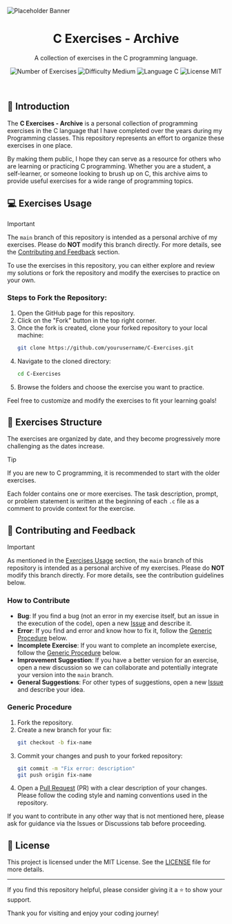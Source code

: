 ![Placeholder Banner](https://placehold.co/1200x340?text=Banner+Placeholder&font=roboto)

<h1 align="center">
   C Exercises - Archive
</h1>

<p align="center">
   A collection of exercises in the C programming language.
</p>

<p align="center">
   <img src="https://img.shields.io/badge/Exercises-40%2B-87D3F8" alt="Number of Exercises">
   <img src="https://img.shields.io/badge/Difficulty-Medium-FFA500" alt="Difficulty Medium">
   <img src="https://img.shields.io/badge/Language-C-00599C" alt="Language C">
   <img src="https://img.shields.io/badge/License-MIT-green" alt="License MIT">
</p>

</br>

## 📖 Introduction
The **C Exercises - Archive** is a personal collection of programming exercises in the C language that I have completed over the years during my Programming classes.
This repository represents an effort to organize these exercises in one place.

By making them public, I hope they can serve as a resource for others who are learning or practicing C programming.
Whether you are a student, a self-learner, or someone looking to brush up on C, this archive aims to provide useful exercises for a wide range of programming topics.

## 💻 Exercises Usage
> [!IMPORTANT]
> The `main` branch of this repository is intended as a personal archive of my exercises. Please do **NOT** modify this branch directly.
> For more details, see the [Contributing and Feedback](#-contributing-and-feedback) section.

To use the exercises in this repository, you can either explore and review my solutions or fork the repository and modify the exercises to practice on your own.

### Steps to Fork the Repository:
1. Open the GitHub page for this repository.
2. Click on the "Fork" button in the top right corner.
3. Once the fork is created, clone your forked repository to your local machine:
   ```bash
   git clone https://github.com/yourusername/C-Exercises.git
   ```
4. Navigate to the cloned directory:
   ```bash
   cd C-Exercises
   ```
5. Browse the folders and choose the exercise you want to practice.

Feel free to customize and modify the exercises to fit your learning goals!

## 📂 Exercises Structure
The exercises are organized by date, and they become progressively more challenging as the dates increase.
> [!TIP]
> If you are new to C programming, it is recommended to start with the older exercises.

Each folder contains one or more exercises. The task description, prompt, or problem statement is written at the beginning of each `.c` file as a comment to provide context for the exercise.

## 🤝 Contributing and Feedback
> [!IMPORTANT]
> As mentioned in the [Exercises Usage](#-exercises-usage) section, the `main` branch of this repository is intended as a personal archive of my exercises. Please do **NOT** modify this branch directly.
> For more details, see the contribution guidelines below.

### How to Contribute
- **Bug**: If you find a bug (not an error in my exercise itself, but an issue in the execution of the code), open a new [Issue](https://github.com/T-i-a-7/C-Exercises/issues/new) and describe it.
- **Error**: If you find and error and know how to fix it, follow the [Generic Procedure](#generic-procedure) below.
- **Incomplete Exercise**: If you want to complete an incomplete exercise, follow the [Generic Procedure](#generic-procedure) below.
- **Improvement Suggestion**: If you have a better version for an exercise, open a new discussion so we can collaborate and potentially integrate your version into the `main` branch.
- **General Suggestions**: For other types of suggestions, open a new [Issue](https://github.com/T-i-a-7/C-Exercises/issues/new) and describe your idea.

### Generic Procedure
1. Fork the repository.
2. Create a new branch for your fix:
   ```bash
   git checkout -b fix-name
   ```
3. Commit your changes and push to your forked repository:
   ```bash
   git commit -m "Fix error: description"
   git push origin fix-name
   ```
4. Open a [Pull Request](https://github.com/T-i-a-7/C-Exercises/pulls) (PR) with a clear description of your changes.
Please follow the coding style and naming conventions used in the repository.

If you want to contribute in any other way that is not mentioned here, please ask for guidance via the Issues or Discussions tab before proceeding.

## 📄 License
This project is licensed under the MIT License. See the [LICENSE](LICENSE) file for more details.

---

If you find this repository helpful, please consider giving it a ⭐ to show your support.

Thank you for visiting and enjoy your coding journey!

